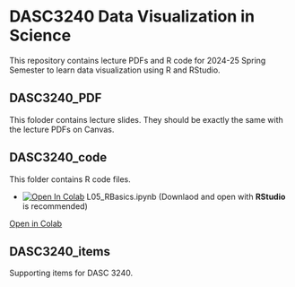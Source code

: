 # DASC3240 Data Visualization in Science

This repository contains lecture PDFs and R code for 2024-25 Spring Semester to learn data visualization using R and RStudio.

## DASC3240_PDF

This foloder contains lecture slides. They should be exactly the same with the lecture PDFs on Canvas.

## DASC3240_code

This folder contains R code files.
- [![Open In Colab](https://colab.research.google.com/assets/colab-badge.svg)](https://colab.research.google.com/github/ong8181/DASC3240/blob/main/DASC3240_code/L05_RBasics.ipynb) L05_RBasics.ipynb (Downlaod and open with **RStudio** is recommended)

<a href="https://colab.research.google.com/github/ong8181/DASC3240/blob/main/DASC3240_code/L05_RBasics.ipynb" target="_blank">Open in Colab</a>

## DASC3240_items

Supporting items for DASC 3240.
